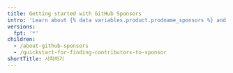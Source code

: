 ```yaml
---
title: Getting started with GitHub Sponsors
intro: 'Learn about {% data variables.product.prodname_sponsors %} and how you can get involved as a sponsor or open source contributor.'
versions:
  fpt: '*'
children:
  - /about-github-sponsors
  - /quickstart-for-finding-contributors-to-sponsor
shortTitle: 시작하기
---
```


